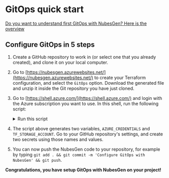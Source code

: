 # GitOps quick start

[Do you want to understand first GitOps with NubesGen? Here is the overview](gitops-overview.md)

## Configure GitOps in 5 steps

1. Create a GitHub repository to work in (or select one that you already created), and clone it on your local computer.
1. Go to [https://nubesgen.azurewebsites.net/](https://nubesgen.azurewebsites.net/) to create your Terraform configuration, and select the `GitOps` option. Download the generated file and unzip it inside the Git repository you have just cloned.
1. Go to [https://shell.azure.com/](https://shell.azure.com/) and login with the Azure subscription you want to use. In this shell, run the following script:
    <details>
    <summary>Run this script</summary>

    ```bash
    RESOURCE_GROUP_NAME=rg-terraform-001
    LOCATION=westeurope
    TF_STORAGE_ACCOUNT=st$RANDOM$RANDOM$RANDOM$RANDOM
    CONTAINER_NAME=tfstate
    # Create resource group
    az group create --name $RESOURCE_GROUP_NAME --location $LOCATION
    # Create storage account
    az storage account create --resource-group $RESOURCE_GROUP_NAME --name $TF_STORAGE_ACCOUNT --sku Standard_LRS --encryption-services blob
    # Get storage account key
    ACCOUNT_KEY=$(az storage account keys list --resource-group $RESOURCE_GROUP_NAME --account-name $TF_STORAGE_ACCOUNT --query [0].value -o tsv)
    # Create blob container
    az storage container create --name $CONTAINER_NAME --account-name $TF_STORAGE_ACCOUNT --account-key $ACCOUNT_KEY
    # Create service principal
    SUBSCRIPTION_ID=$(az account show --query id --output tsv)
    SERVICE_PRINCIPAL=$(az ad sp create-for-rbac --role="Contributor" --scopes="/subscriptions/$SUBSCRIPTION_ID" --sdk-auth)
    echo "AZURE_CREDENTIALS: $SERVICE_PRINCIPAL"
    echo "TF_STORAGE_ACCOUNT: $TF_STORAGE_ACCOUNT"
    ```
    </details>
1. The script above generates two variables, `AZURE_CREDENTIALS` and `TF_STORAGE_ACCOUNT`. Go to your GitHub repository's settings, and create two secrets using those names and values.
1. You can now push the NubesGen code to your repository, for example by typing `git add . && git commit -m 'Configure GitOps with NubesGen' && git push`.

__Congratulations, you have setup GitOps with NubesGen on your project!__
